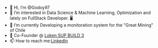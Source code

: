 - 👋 Hi, I’m @Godoy97
- 👀 I’m interested in Data Science & Machine Learning, Optimization and lately on FullStack Developer. 🖥️
- 🤖 I’m currently Developing a monitoration system for the "Great Mining" of Chile
- 💞️ Co-Founder @ [Loken SUP BUILD 3](https://www.linkedin.com/company/loken-software)
- 📫 How to reach me:[LinkedIn](https://www.linkedin.com/in/daniel-godoy-droguett/)

<!---
Godoy97/Godoy97 is a ✨ special ✨ repository because its `README.md` (this file) appears on your GitHub profile.
You can click the Preview link to take a look at your changes.
--->
